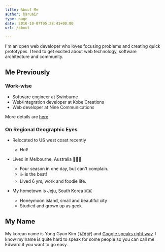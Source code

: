 ```yaml
---
title: About Me
author: haruair
type: page
date: 2010-10-07T05:28:41+00:00
url: /about

---
```


I'm an open web developer who loves focusing problems and creating quick prototypes. I tend to get excited about web technology, software architecture and community.

## Me Previously

### Work-wise

- Software engineer at Swinburne
- Web/Integration developer at Kobe Creations
- Web developer at Nine Communications

More details are [here](https://www.linkedin.com/in/edwardykim/).

### On Regional Geographic Eyes

- Relocated to US west coast recently
  - Hot!
- Lived in Melbourne, Australia 🐨🇦🇺
  - Four season in one day, but can't complain.
  - ☕️ is the best!
  - Lived 6 yrs, work and foodie life.

- My hometown is Jeju, South Korea 🇰🇷
  - Honeymoon island, small and beautiful city
  - Studied and grown up as geek

## My Name

My korean name is Yong Gyun Kim (김용균) and [Google speaks right way](https://translate.google.com/translate_tts?ie=UTF-8&q=%EA%B9%80%EC%9A%A9%EA%B7%A0&tl=ko&total=1&idx=0&textlen=3&tk=799460.701964&client=t&prev=input). I know my name is quite hard to speak for some people so you can call me Edward if you want to go easy.
